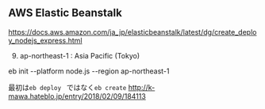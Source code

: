 ## AWS Elastic Beanstalk

https://docs.aws.amazon.com/ja_jp/elasticbeanstalk/latest/dg/create_deploy_nodejs_express.html

9) ap-northeast-1 : Asia Pacific (Tokyo)

eb init --platform node.js --region ap-northeast-1


最初は```eb deploy ``` ではなく``` eb create ```
http://k-mawa.hateblo.jp/entry/2018/02/09/184113
